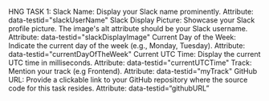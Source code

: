 HNG TASK 1:
Slack Name:
Display your Slack name prominently.
Attribute: data-testid="slackUserName"
Slack Display Picture:
Showcase your Slack profile picture.
The image's alt attribute should be your Slack username.
Attribute: data-testid="slackDisplayImage"
Current Day of the Week:
Indicate the current day of the week (e.g., Monday, Tuesday).
Attribute: data-testid="currentDayOfTheWeek"
Current UTC Time:
Display the current UTC time in milliseconds.
Attribute: data-testid="currentUTCTime"
Track:
Mention your track (e.g Frontend).
Attribute: data-testid="myTrack"
GitHub URL:
Provide a clickable link to your GitHub repository where the source code for this task resides.
Attribute: data-testid=“githubURL”
